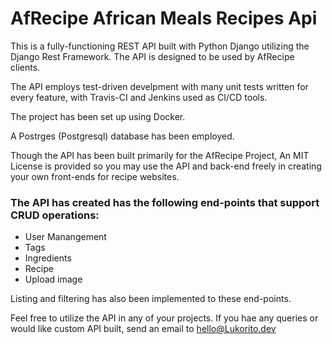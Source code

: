 # AfRecipe African Meals Recipes Api
This is a fully-functioning REST API built with Python Django utilizing the Django Rest Framework. The API is designed to be used by AfRecipe clients.

The API employs test-driven develpment with many unit tests written for every feature, with Travis-CI and Jenkins used as CI/CD tools.

The project has been set up using Docker.

A Postrges (Postgresql) database has been employed.

Though the API has been built primarily for the AfRecipe Project, An MIT License is provided so you may use the API and back-end freely in creating your own front-ends for recipe websites.

### The API has created has the following end-points that support CRUD operations:

- User Manangement
- Tags
- Ingredients
- Recipe
- Upload image

Listing and filtering has also been implemented to these end-points.

Feel free to utilize the API in any of your projects. If you hae any queries or would like custom API built, send an email to <hello@Lukorito.dev>
